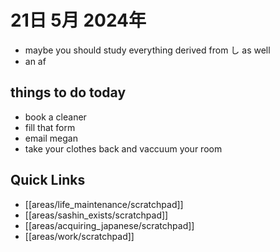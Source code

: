 # 21日 5月 2024年
- maybe you should study everything derived from し as well
- an af

## things to do today
- book a cleaner
- fill that form
- email megan
- take your clothes back and vaccuum your room



## Quick Links
- [[areas/life_maintenance/scratchpad]]
- [[areas/sashin_exists/scratchpad]]
- [[areas/acquiring_japanese/scratchpad]]
- [[areas/work/scratchpad]]
